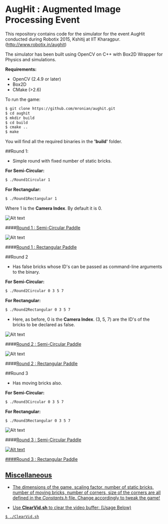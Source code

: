 AugHit : Augmented Image Processing Event
=========================================
This repository contains code for the simulator for the event AugHit conducted during Robotix 2015, Kshitij at IIT Kharagpur. (http://www.robotix.in/aughit)

The simulator has been built using OpenCV on C++ with Box2D Wrapper for Physics and simulations.

**Requirements:**
- OpenCV (2.4.9 or later)
- Box2D
- CMake (>2.6)

To run the game:

```sh
$ git clone https://github.com/mronian/aughit.git
$ cd aughit
$ mkdir build
$ cd build
$ cmake ..
$ make
```
You will find all the required binaries in the **'build'** folder.

##Round 1:

- Simple round with fixed number of static bricks.

**For Semi-Circular:**

```sh
$ ./Round1Circular 1
```

**For Rectangular:**

```sh
$ ./Round1Rectangular 1
```

Where 1 is the **Camera Index**. By default it is 0.


![Alt text](/Files/Images/Screenshots/Round1Circular.png)

####<u>Round 1 : Semi-Circular Paddle</u>

![Alt text](/Files/Images/Screenshots/Round1Rectangular.png)

####<u>Round 1 : Rectangular Paddle</u>

##Round 2

- Has false bricks whose ID's can be passed as command-line arguments to the binary.

**For Semi-Circular:**

```sh
$ ./Round2Circular 0 3 5 7
```

**For Rectangular:**

```sh
$ ./Round2Rectangular 0 3 5 7
```
- Here, as before, 0 is the **Camera Index**. (3, 5, 7) are the ID's of the bricks to be declared as false.

![Alt text](/Files/Images/Screenshots/Round2Circular.png)

####<u>Round 2 : Semi-Circular Paddle</u>

![Alt text](/Files/Images/Screenshots/Round2Rectangular.png)

####<u>Round 2 : Rectangular Paddle</u>


##Round 3

- Has moving bricks also.

**For Semi-Circular:**

```sh
$ ./Round3Circular 0 3 5 7
```

**For Rectangular:**

```sh
$ ./Round3Rectangular 0 3 5 7
```
![Alt text](/Files/Images/Screenshots/Round3Circular1.png)

####<u>Round 3 : Semi-Circular Paddle<u>

![Alt text](/Files/Images/Screenshots/Round3Rectangular1.png)

####<u>Round 3 : Rectangular Paddle</u>

## Miscellaneous
- The dimensions of the game, scaling factor, number of static bricks, number of moving bricks, number of corners, size of the corners are all defined in the *Constants.h* file. Change accordingly to tweak the game!

- Use **ClearVid.sh** to clear the video buffer: (Usage Below)

```sh
$ ./ClearVid.sh
```
